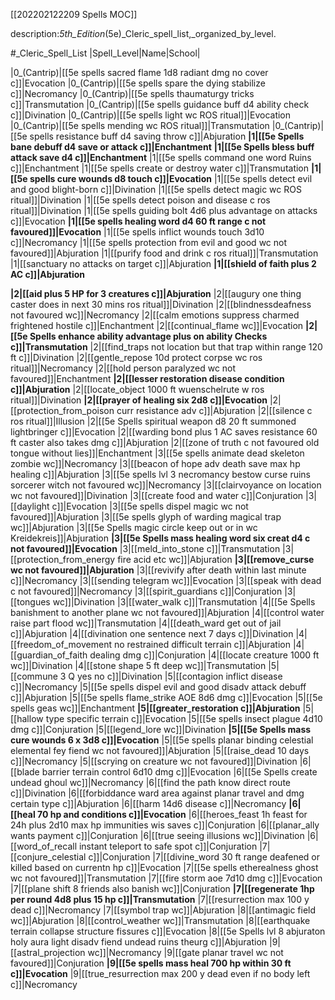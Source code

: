 [[202202122209 Spells MOC]]

description:_5th_Edition_(5e)_Cleric_spell_list,_organized_by_level.

#_Cleric_Spell_List
|Spell_Level|Name|School|

|0_(Cantrip)|[[5e spells sacred flame 1d8 radiant dmg no cover c]]|Evocation
|0_(Cantrip)|[[5e spells spare the dying stabilize c]]|Necromancy
|0_(Cantrip)|[[5e spells thaumaturgy tricks c]]|Transmutation
|0_(Cantrip)|[[5e spells guidance buff d4 ability check c]]|Divination
|0_(Cantrip)|[[5e spells light wc ROS ritual]]|Evocation
|0_(Cantrip)|[[5e spells mending wc ROS ritual]]|Transmutation
|0_(Cantrip)|[[5e spells resistance buff d4 saving throw c]]|Abjuration
**|1|[[5e Spells bane debuff d4 save or attack c]]|Enchantment**
**|1|[[5e Spells bless buff attack save d4 c]]|Enchantment**
|1|[[5e spells command one word Ruins c]]|Enchantment
|1|[[5e spells create or destroy water c]]|Transmutation
**|1|[[5e spells cure wounds d8 touch c]]|Evocation**
|1|[[5e spells detect evil and good blight-born c]]|Divination
|1|[[5e spells detect magic wc ROS ritual]]|Divination
|1|[[5e spells detect poison and disease c ros ritual]]|Divination
|1|[[5e spells guiding bolt 4d6 plus advantage on attacks c]]|Evocation
**|1|[[5e spells healing word d4 60 ft range c not favoured]]|Evocation**
|1|[[5e spells inflict wounds touch 3d10 c]]|Necromancy
|1|[[5e spells protection from evil and good wc not favoured]]|Abjuration
|1|[[purify food and drink c ros ritual]]|Transmutation
|1|[[sanctuary no attacks on target c]]|Abjuration
**|1|[[shield of faith plus 2 AC c]]|Abjuration**


**|2|[[aid plus 5 HP for 3 creatures c]]|Abjuration**
|2|[[augury one thing caster does in next 30 mins ros ritual]]|Divination
|2|[[blindnessdeafness not favoured wc]]|Necromancy
|2|[[calm emotions suppress charmed frightened hostile c]]|Enchantment
|2|[[continual_flame wc]]|Evocation
**|2|[[5e Spells enhance ability advantage plus on ability Checks c]]|Transmutation**
|2|[[find_traps not location but that trap within range 120 ft c]]|Divination
|2|[[gentle_repose 10d protect corpse wc ros ritual]]|Necromancy
|2|[[hold person paralyzed wc not favoured]]|Enchantment
**|2|[[lesser restoration disease condition c]]|Abjuration**
|2|[[locate_object 1000 ft wuenschelrute w ros ritual]]|Divination
**|2|[[prayer of healing six 2d8 c]]|Evocation**
|2|[[protection_from_poison curr resistance adv c]]|Abjuration
|2|[[silence c ros ritual]]|Illusion
|2|[[5e Spells spiritual weapon d8 20 ft  summoned lightbringer c]]|Evocation
|2|[[warding bond plus 1 AC saves resistance 60 ft caster also takes dmg c]]|Abjuration
|2|[[zone of truth c not favoured old tongue without lies]]|Enchantment
|3|[[5e spells animate dead skeleton zombie wc]]|Necromancy
|3|[[beacon of hope adv death save max hp healing c]]|Abjuration
|3|[[5e spells lvl 3 necromancy bestow curse ruins sorcerer witch not favoured wc]]|Necromancy
|3|[[clairvoyance on location wc not favoured]]|Divination
|3|[[create food and water c]]|Conjuration
|3|[[daylight c]]|Evocation
|3|[[5e spells dispel magic wc not favoured]]|Abjuration
|3|[[5e spells glyph of warding magical trap wc]]|Abjuration
|3|[[5e Spells magic circle keep out or in wc Kreidekreis]]|Abjuration
**|3|[[5e Spells mass healing word six creat d4 c not favoured]]|Evocation**
|3|[[meld_into_stone c]]|Transmutation
|3|[[protection_from_energy fire acid etc wc]]|Abjuration
**|3|[[remove_curse wc not favoured]]|Abjuration**
|3|[[revivify after death within last minute c]]|Necromancy
|3|[[sending telegram wc]]|Evocation
|3|[[speak with dead c not favoured]]|Necromancy
|3|[[spirit_guardians c]]|Conjuration
|3|[[tongues wc]]|Divination
|3|[[water_walk c]]|Transmutation
|4|[[5e Spells banishment to another plane wc not favoured]]|Abjuration
|4|[[control water raise part flood wc]]|Transmutation
|4|[[death_ward get out of jail c]]|Abjuration
|4|[[divination one sentence next 7 days c]]|Divination
|4|[[freedom_of_movement no restrained difficult terrain c]]|Abjuration
|4|[[guardian_of_faith dealing dmg c]]|Conjuration
|4|[[locate creature 1000 ft wc]]|Divination
|4|[[stone shape 5 ft deep wc]]|Transmutation
|5|[[commune 3 Q yes no c]]|Divination
|5|[[contagion inflict disease c]]|Necromancy
|5|[[5e spells dispel evil and good disadv attack debuff c]]|Abjuration
|5|[[5e spells flame_strike AOE 8d6 dmg c]]|Evocation
|5|[[5e spells geas wc]]|Enchantment
**|5|[[greater_restoration c]]|Abjuration**
|5|[[hallow type specific terrain c]]|Evocation
|5|[[5e spells insect plague 4d10 dmg c]]|Conjuration
|5|[[legend_lore wc]]|Divination
**|5|[[5e Spells mass cure wounds 6 x 3d8 c]]|Evocation**
|5|[[5e spells planar binding celestial elemental fey fiend wc not favoured]]|Abjuration
|5|[[raise_dead 10 days c]]|Necromancy
|5|[[scrying on creature wc not favoured]]|Divination
|6|[[blade barrier terrain control 6d10 dmg c]]|Evocation
|6|[[5e Spells create undead ghoul wc]]|Necromancy
|6|[[find the path know direct route c]]|Divination
|6|[[forbiddance ward area against planar travel and dmg certain type c]]|Abjuration
|6|[[harm 14d6 disease c]]|Necromancy
**|6|[[heal 70 hp and conditions c]]|Evocation**
|6|[[heroes_feast 1h feast for 24h plus 2d10 max hp immunities wis saves c]]|Conjuration
|6|[[planar_ally wants payment c]]|Conjuration
|6|[[true seeing illusions wc]]|Divination
|6|[[word_of_recall instant teleport to safe spot c]]|Conjuration
|7|[[conjure_celestial c]]|Conjuration
|7|[[divine_word 30 ft range deafened or killed based on currentn hp c]]|Evocation
|7|[[5e spells etherealness ghost wc not favoured]]|Transmutation
|7|[[fire storm aoe 7d10 dmg c]]|Evocation
|7|[[plane shift 8 friends also banish wc]]|Conjuration
**|7|[[regenerate 1hp per round 4d8 plus 15 hp c]]|Transmutation**
|7|[[resurrection max 100 y dead c]]|Necromancy
|7|[[symbol trap wc]]|Abjuration
|8|[[antimagic field wc]]|Abjuration
|8|[[control_weather wc]]|Transmutation
|8|[[earthquake terrain collapse structure fissures c]]|Evocation
|8|[[5e Spells lvl 8 abjuraton holy aura light disadv fiend undead ruins theurg c]]|Abjuration
|9|[[astral_projection wc]]|Necromancy
|9|[[gate planar travel wc not favoured]]|Conjuration
**|9|[[5e spells mass heal 700 hp within 30 ft c]]|Evocation**
|9|[[true_resurrection max 200 y dead even if no body left c]]|Necromancy
